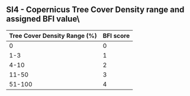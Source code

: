 ## SI4 - Copernicus Tree Cover Density range and assigned BFI value\

| Tree Cover Density Range (%) | BFI score |
| ---------------------------- | --------- |
| 0                            | 0         |
| 1-3                          | 1         |
| 4-10                         | 2         |
| 11-50                        | 3         |
| 51-100                       | 4         |

